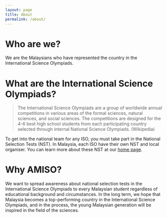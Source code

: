 ```yaml
---
layout: page
title: About
permalink: /about/
---
```


# Who are we?
We are the Malaysians who have represented the country in the International Science Olympiads.

# What are the International Science Olympiads?

> The International Science Olympiads are a group of worldwide annual competitions in various areas of the formal sciences, natural sciences, and social sciences. The competitions are designed for the 4-6 best high school students from each participating country selected through internal National Science Olympiads. (Wikipedia)

To get into the national team for any ISO, you must take part in the National Selection Tests (NST). In Malaysia, each ISO have their own NST and local organiser. You can learn more about these NST at our [home page](/).

# Why AMISO?
We want to spread awareness about national selection tests in the International Science Olympiads to every Malaysian student regardless of educational background and circumstances. In the long term, we hope that Malaysia becomes a top-performing country in the International Science Olympiads, and in the process, the young Malaysian generation will be inspired in the field of the sciences.

